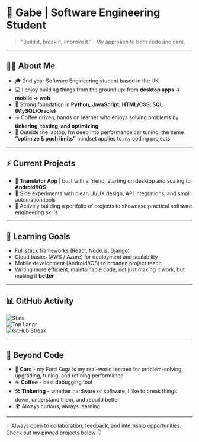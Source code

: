 # 🚀 Gabe | Software Engineering Student

> “Build it, break it, improve it.” | My approach to both code and cars.

---

## 👨‍💻 About Me
- 🎓 2nd year Software Engineering student based in the UK  
- 💻 I enjoy building things from the ground up: from **desktop apps → mobile → web**  
- 🔧 Strong foundation in **Python, JavaScript, HTML/CSS, SQL (MySQL/Oracle)**  
- ☕ Coffee driven, hands on learner who enjoys solving problems by **tinkering, testing, and optimizing**  
- 🚗 Outside the laptop, I’m deep into performance car tuning, the same **“optimize & push limits”** mindset applies to my coding projects  

---

## ⚡ Current Projects
- 📝 **Translator App** | built with a friend, starting on desktop and scaling to **Android/iOS**  
- 🧪 Side experiments with clean UI/UX design, API integrations, and small automation tools  
- 📂 Actively building a portfolio of projects to showcase practical software engineering skills  

---

## 🌱 Learning Goals
- Full stack frameworks (React, Node.js, Django)  
- Cloud basics (AWS / Azure) for deployment and scalability  
- Mobile development (Android/iOS) to broaden project reach  
- Writing more efficient, maintainable code, not just making it work, but making it **better**  

---

## 📊 GitHub Activity
![Stats](https://github-readme-stats.vercel.app/api?username=leordeansg&show_icons=true&hide_border=true)  
![Top Langs](https://github-readme-stats.vercel.app/api/top-langs/?username=leordeansg&layout=compact&hide_border=true)  
![GitHub Streak](https://github-readme-streak-stats-eight.vercel.app?user=leordeansg&theme=default&hide_border=true)  

---

## 🎯 Beyond Code
- 🚗 **Cars** - my Ford Kuga is my real-world testbed for problem-solving, upgrading, tuning, and refining performance  
- ☕ **Coffee** - best debugging tool  
- 🛠️ **Tinkering** - whether hardware or software, I like to break things down, understand them, and rebuild better  
- 🌍 Always curious, always learning  

---

💡 Always open to collaboration, feedback, and internship opportunities.  
Check out my pinned projects below 👇

